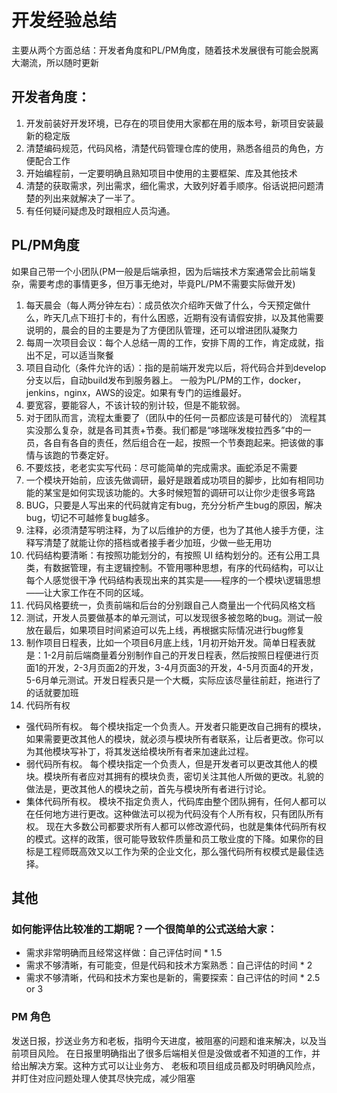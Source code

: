 # 开发经验总结

主要从两个方面总结：开发者角度和PL/PM角度，随着技术发展很有可能会脱离大潮流，所以随时更新

## 开发者角度：

  1. 开发前装好开发环境，已存在的项目使用大家都在用的版本号，新项目安装最新的稳定版
  2. 清楚编码规范，代码风格，清楚代码管理仓库的使用，熟悉各组员的角色，方便配合工作
  3. 开始编程前，一定要明确且熟知项目中使用的主要框架、库及其他技术
  4. 清楚的获取需求，列出需求，细化需求，大致列好着手顺序。俗话说把问题清楚的列出来就解决了一半了。
  5. 有任何疑问疑虑及时跟相应人员沟通。

## PL/PM角度

如果自己带一个小团队(PM一般是后端承担，因为后端技术方案通常会比前端复杂，需要考虑的事情更多，但万事无绝对，毕竟PL/PM不需要实际做开发)

1. 每天晨会（每人两分钟左右）：成员依次介绍昨天做了什么，今天预定做什么，昨天几点下班打卡的，有什么困惑，近期有没有请假安排，以及其他需要说明的，晨会的目的主要是为了方便团队管理，还可以增进团队凝聚力
2. 每周一次项目会议：每个人总结一周的工作，安排下周的工作，肯定成就，指出不足，可以适当聚餐
3. 项目自动化（条件允许的话）：指的是前端开发完以后，将代码合并到develop分支以后，自动build发布到服务器上。
一般为PL/PM的工作，docker，jenkins，nginx，AWS的设定。如果有专门的运维最好。
4. 要宽容，要能容人，不该计较的别计较，但是不能软弱。
5. 对于团队而言，流程太重要了（团队中的任何一员都应该是可替代的）
流程其实没那么复杂，就是各司其责+节奏。我们都是“哆瑞咪发梭拉西多”中的一员，各自有各自的责任，然后组合在一起，按照一个节奏跑起来。把该做的事情与该跑的节奏定好。
6. 不要炫技，老老实实写代码：尽可能简单的完成需求。画蛇添足不需要
7. 一个模块开始前，应该先做调研，最好是跟着成功项目的脚步，比如有相同功能的某宝是如何实现该功能的。大多时候短暂的调研可以让你少走很多弯路
8. BUG，只要是人写出来的代码就肯定有bug，充分分析产生bug的原因，解决bug，切记不可越修复bug越多。
9. 注释，必须清楚写明注释，为了以后维护的方便，也为了其他人接手方便，注释写清楚了就能让你的搭档或者接手者少加班，少做一些无用功
10. 代码结构要清晰：有按照功能划分的，有按照 UI 结构划分的。还有公用工具类，有数据管理，有主逻辑控制。不管用哪种思想，有序的代码结构，可以让每个人感觉很干净
代码结构表现出来的其实是——程序的一个模块\逻辑思想——让大家工作在不同的区域。
11. 代码风格要统一，负责前端和后台的分别跟自己人商量出一个代码风格文档
12. 测试，开发人员要做基本的单元测试，可以发现很多被忽略的bug。测试一般放在最后，如果项目时间紧迫可以先上线，再根据实际情况进行bug修复
13. 制作项目日程表，比如一个项目6月底上线，1月初开始开发。简单日程表就是：1-2月前后端商量着分别制作自己的开发日程表，然后按照日程便进行页面1的开发，2-3月页面2的开发，3-4月页面3的开发，4-5月页面4的开发，5-6月单元测试。开发日程表只是一个大概，实际应该尽量往前赶，拖进行了的话就要加班
14. 代码所有权

+ 强代码所有权。
  每个模块指定一个负责人。开发者只能更改自己拥有的模块，如果需要更改其他人的模块，就必须与模块所有者联系，让后者更改。你可以为其他模块写补丁，将其发送给模块所有者来加速此过程。
+ 弱代码所有权。
  每个模块指定一个负责人，但是开发者可以更改其他人的模块。模块所有者应对其拥有的模块负责，密切关注其他人所做的更改。礼貌的做法是，更改其他人的模块之前，首先与模块所有者进行讨论。
+ 集体代码所有权。
  模块不指定负责人，代码库由整个团队拥有，任何人都可以在任何地方进行更改。这种做法可以视为代码没有个人所有权，只有团队所有权。
现在大多数公司都要求所有人都可以修改源代码，也就是集体代码所有权的模式。这样的政策，很可能导致软件质量和员工敬业度的下降。如果你的目标是工程师既高效又以工作为荣的企业文化，那么强代码所有权模式是最佳选择。

## 其他

### 如何能评估比较准的工期呢？一个很简单的公式送给大家：

+ 需求非常明确而且经常这样做：自己评估时间 * 1.5
+ 需求不够清晰，有可能变，但是代码和技术方案熟悉：自己评估的时间 * 2
+ 需求不够清晰，代码和技术方案也是新的，需要探索：自己评估的时间 * 2.5 or 3
  
### PM 角色

发送日报，抄送业务方和老板，指明今天进度，被阻塞的问题和谁来解决，以及当前项目风险。
在日报里明确指出了很多后端相关但是没做或者不知道的工作，并给出解决方案。这种方式可以让业务方、
老板和项目组成员都及时明确风险点，并盯住对应问题处理人使其尽快完成，减少阻塞